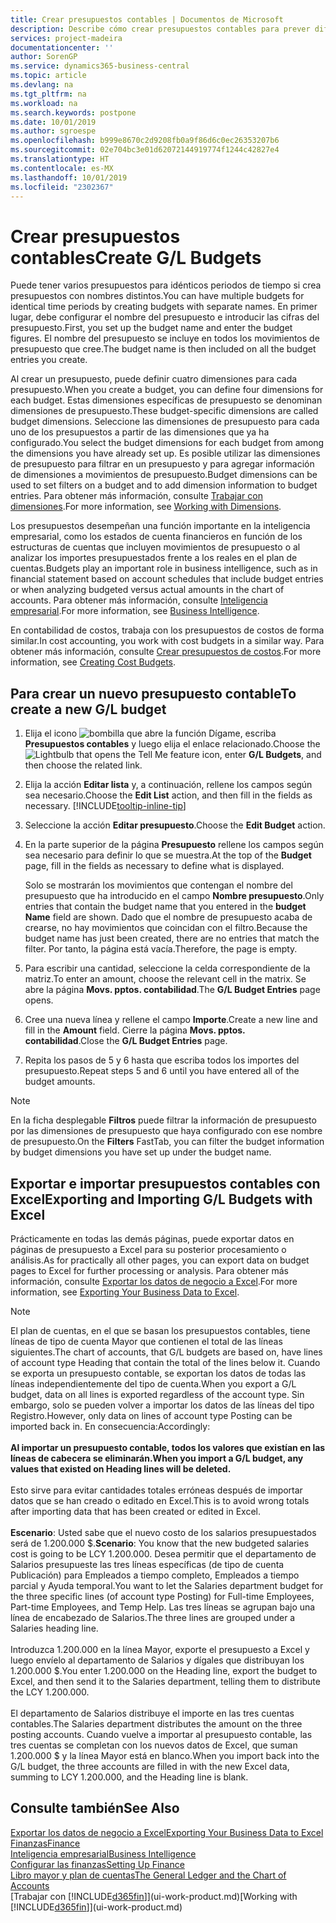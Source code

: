 ```yaml
---
title: Crear presupuestos contables | Documentos de Microsoft
description: Describe cómo crear presupuestos contables para prever diferentes actividades financieras y asignar dimensiones para fines de inteligencia empresarial.
services: project-madeira
documentationcenter: ''
author: SorenGP
ms.service: dynamics365-business-central
ms.topic: article
ms.devlang: na
ms.tgt_pltfrm: na
ms.workload: na
ms.search.keywords: postpone
ms.date: 10/01/2019
ms.author: sgroespe
ms.openlocfilehash: b999e8670c2d9208fb0a9f86d6c0ec26353207b6
ms.sourcegitcommit: 02e704bc3e01d62072144919774f1244c42827e4
ms.translationtype: HT
ms.contentlocale: es-MX
ms.lasthandoff: 10/01/2019
ms.locfileid: "2302367"
---
```

# <a name="create-gl-budgets"></a><span data-ttu-id="58e5a-103">Crear presupuestos contables</span><span class="sxs-lookup"><span data-stu-id="58e5a-103">Create G/L Budgets</span></span>
<span data-ttu-id="58e5a-104">Puede tener varios presupuestos para idénticos periodos de tiempo si crea presupuestos con nombres distintos.</span><span class="sxs-lookup"><span data-stu-id="58e5a-104">You can have multiple budgets for identical time periods by creating budgets with separate names.</span></span> <span data-ttu-id="58e5a-105">En primer lugar, debe configurar el nombre del presupuesto e introducir las cifras del presupuesto.</span><span class="sxs-lookup"><span data-stu-id="58e5a-105">First, you set up the budget name and enter the budget figures.</span></span> <span data-ttu-id="58e5a-106">El nombre del presupuesto se incluye en todos los movimientos de presupuesto que cree.</span><span class="sxs-lookup"><span data-stu-id="58e5a-106">The budget name is then included on all the budget entries you create.</span></span>  

<span data-ttu-id="58e5a-107">Al crear un presupuesto, puede definir cuatro dimensiones para cada presupuesto.</span><span class="sxs-lookup"><span data-stu-id="58e5a-107">When you create a budget, you can define four dimensions for each budget.</span></span> <span data-ttu-id="58e5a-108">Estas dimensiones específicas de presupuesto se denominan dimensiones de presupuesto.</span><span class="sxs-lookup"><span data-stu-id="58e5a-108">These budget-specific dimensions are called budget dimensions.</span></span> <span data-ttu-id="58e5a-109">Seleccione las dimensiones de presupuesto para cada uno de los presupuestos a partir de las dimensiones que ya ha configurado.</span><span class="sxs-lookup"><span data-stu-id="58e5a-109">You select the budget dimensions for each budget from among the dimensions you have already set up.</span></span> <span data-ttu-id="58e5a-110">Es posible utilizar las dimensiones de presupuesto para filtrar en un presupuesto y para agregar información de dimensiones a movimientos de presupuesto.</span><span class="sxs-lookup"><span data-stu-id="58e5a-110">Budget dimensions can be used to set filters on a budget and to add dimension information to budget entries.</span></span> <span data-ttu-id="58e5a-111">Para obtener más información, consulte [Trabajar con dimensiones](finance-dimensions.md).</span><span class="sxs-lookup"><span data-stu-id="58e5a-111">For more information, see [Working with Dimensions](finance-dimensions.md).</span></span>

<span data-ttu-id="58e5a-112">Los presupuestos desempeñan una función importante en la inteligencia empresarial, como los estados de cuenta financieros en función de los estructuras de cuentas que incluyen movimientos de presupuesto o al analizar los importes presupuestados frente a los reales en el plan de cuentas.</span><span class="sxs-lookup"><span data-stu-id="58e5a-112">Budgets play an important role in business intelligence, such as in financial statement based on account schedules that include budget entries or when analyzing budgeted versus actual amounts in the chart of accounts.</span></span> <span data-ttu-id="58e5a-113">Para obtener más información, consulte [Inteligencia empresarial](bi.md).</span><span class="sxs-lookup"><span data-stu-id="58e5a-113">For more information, see [Business Intelligence](bi.md).</span></span>

<span data-ttu-id="58e5a-114">En contabilidad de costos, trabaja con los presupuestos de costos de forma similar.</span><span class="sxs-lookup"><span data-stu-id="58e5a-114">In cost accounting, you work with cost budgets in a similar way.</span></span> <span data-ttu-id="58e5a-115">Para obtener más información, consulte [Crear presupuestos de costos](finance-create-cost-budgets.md).</span><span class="sxs-lookup"><span data-stu-id="58e5a-115">For more information, see [Creating Cost Budgets](finance-create-cost-budgets.md).</span></span>    

## <a name="to-create-a-new-gl-budget"></a><span data-ttu-id="58e5a-116">Para crear un nuevo presupuesto contable</span><span class="sxs-lookup"><span data-stu-id="58e5a-116">To create a new G/L budget</span></span>  
1. <span data-ttu-id="58e5a-117">Elija el icono ![bombilla que abre la función Dígame](media/ui-search/search_small.png "Dígame que desea hacer"), escriba **Presupuestos contables** y luego elija el enlace relacionado.</span><span class="sxs-lookup"><span data-stu-id="58e5a-117">Choose the ![Lightbulb that opens the Tell Me feature](media/ui-search/search_small.png "Tell me what you want to do") icon, enter **G/L Budgets**, and then choose the related link.</span></span>  
2. <span data-ttu-id="58e5a-118">Elija la acción **Editar lista** y, a continuación, rellene los campos según sea necesario.</span><span class="sxs-lookup"><span data-stu-id="58e5a-118">Choose the **Edit List** action, and then fill in the fields as necessary.</span></span> [!INCLUDE[tooltip-inline-tip](includes/tooltip-inline-tip_md.md)]  
3. <span data-ttu-id="58e5a-119">Seleccione la acción **Editar presupuesto**.</span><span class="sxs-lookup"><span data-stu-id="58e5a-119">Choose the **Edit Budget** action.</span></span>
4. <span data-ttu-id="58e5a-120">En la parte superior de la página **Presupuesto** rellene los campos según sea necesario para definir lo que se muestra.</span><span class="sxs-lookup"><span data-stu-id="58e5a-120">At the top of the **Budget** page, fill in the fields as necessary to define what is displayed.</span></span>  

    <span data-ttu-id="58e5a-121">Solo se mostrarán los movimientos que contengan el nombre del presupuesto que ha introducido en el campo **Nombre presupuesto**.</span><span class="sxs-lookup"><span data-stu-id="58e5a-121">Only entries that contain the budget name that you entered in the **budget Name** field are shown.</span></span> <span data-ttu-id="58e5a-122">Dado que el nombre de presupuesto acaba de crearse, no hay movimientos que coincidan con el filtro.</span><span class="sxs-lookup"><span data-stu-id="58e5a-122">Because the budget name has just been created, there are no entries that match the filter.</span></span> <span data-ttu-id="58e5a-123">Por tanto, la página está vacía.</span><span class="sxs-lookup"><span data-stu-id="58e5a-123">Therefore, the page is empty.</span></span>  
5. <span data-ttu-id="58e5a-124">Para escribir una cantidad, seleccione la celda correspondiente de la matriz.</span><span class="sxs-lookup"><span data-stu-id="58e5a-124">To enter an amount, choose the relevant cell in the matrix.</span></span> <span data-ttu-id="58e5a-125">Se abre la página **Movs. pptos. contabilidad**.</span><span class="sxs-lookup"><span data-stu-id="58e5a-125">The **G/L Budget Entries** page opens.</span></span>  
6. <span data-ttu-id="58e5a-126">Cree una nueva línea y rellene el campo **Importe**.</span><span class="sxs-lookup"><span data-stu-id="58e5a-126">Create a new line and fill in the **Amount** field.</span></span> <span data-ttu-id="58e5a-127">Cierre la página **Movs. pptos. contabilidad**.</span><span class="sxs-lookup"><span data-stu-id="58e5a-127">Close the **G/L Budget Entries** page.</span></span>  
7. <span data-ttu-id="58e5a-128">Repita los pasos de 5 y 6 hasta que escriba todos los importes del presupuesto.</span><span class="sxs-lookup"><span data-stu-id="58e5a-128">Repeat steps 5 and 6 until you have entered all of the budget amounts.</span></span>  

> [!NOTE]  
>  <span data-ttu-id="58e5a-129">En la ficha desplegable **Filtros** puede filtrar la información de presupuesto por las dimensiones de presupuesto que haya configurado con ese nombre de presupuesto.</span><span class="sxs-lookup"><span data-stu-id="58e5a-129">On the **Filters** FastTab, you can filter the budget information by budget dimensions you have set up under the budget name.</span></span>

## <a name="exporting-and-importing-gl-budgets-with-excel"></a><span data-ttu-id="58e5a-130">Exportar e importar presupuestos contables con Excel</span><span class="sxs-lookup"><span data-stu-id="58e5a-130">Exporting and Importing G/L Budgets with Excel</span></span>
<span data-ttu-id="58e5a-131">Prácticamente en todas las demás páginas, puede exportar datos en páginas de presupuesto a Excel para su posterior procesamiento o análisis.</span><span class="sxs-lookup"><span data-stu-id="58e5a-131">As for practically all other pages, you can export data on budget pages to Excel for further processing or analysis.</span></span> <span data-ttu-id="58e5a-132">Para obtener más información, consulte [Exportar los datos de negocio a Excel](about-export-data.md).</span><span class="sxs-lookup"><span data-stu-id="58e5a-132">For more information, see [Exporting Your Business Data to Excel](about-export-data.md).</span></span>

> [!NOTE]
> <span data-ttu-id="58e5a-133">El plan de cuentas, en el que se basan los presupuestos contables, tiene líneas de tipo de cuenta Mayor que contienen el total de las líneas siguientes.</span><span class="sxs-lookup"><span data-stu-id="58e5a-133">The chart of accounts, that G/L budgets are based on, have lines of account type Heading that contain the total of the lines below it.</span></span> <span data-ttu-id="58e5a-134">Cuando se exporta un presupuesto contable, se exportan los datos de todas las líneas independientemente del tipo de cuenta.</span><span class="sxs-lookup"><span data-stu-id="58e5a-134">When you export a G/L budget, data on all lines is exported regardless of the account type.</span></span> <span data-ttu-id="58e5a-135">Sin embargo, solo se pueden volver a importar los datos de las líneas del tipo Registro.</span><span class="sxs-lookup"><span data-stu-id="58e5a-135">However, only data on lines of account type Posting can be imported back in.</span></span> <span data-ttu-id="58e5a-136">En consecuencia:</span><span class="sxs-lookup"><span data-stu-id="58e5a-136">Accordingly:</span></span> <br /><br /> <span data-ttu-id="58e5a-137">**Al importar un presupuesto contable, todos los valores que existían en las líneas de cabecera se eliminarán.**</span><span class="sxs-lookup"><span data-stu-id="58e5a-137">**When you import a G/L budget, any values that existed on Heading lines will be deleted.**</span></span> <br /><br /> <span data-ttu-id="58e5a-138">Esto sirve para evitar cantidades totales erróneas después de importar datos que se han creado o editado en Excel.</span><span class="sxs-lookup"><span data-stu-id="58e5a-138">This is to avoid wrong totals after importing data that has been created or edited in Excel.</span></span><br /><br /> <span data-ttu-id="58e5a-139">**Escenario**: Usted sabe que el nuevo costo de los salarios presupuestados será de 1.200.000 $.</span><span class="sxs-lookup"><span data-stu-id="58e5a-139">**Scenario**: You know that the new budgeted salaries cost is going to be LCY 1.200.000.</span></span> <span data-ttu-id="58e5a-140">Desea permitir que el departamento de Salarios presupueste las tres líneas específicas (de tipo de cuenta Publicación) para Empleados a tiempo completo, Empleados a tiempo parcial y Ayuda temporal.</span><span class="sxs-lookup"><span data-stu-id="58e5a-140">You want to let the Salaries department budget for the three specific lines (of account type Posting) for Full-time Employees, Part-time Employees, and Temp Help.</span></span> <span data-ttu-id="58e5a-141">Las tres líneas se agrupan bajo una línea de encabezado de Salarios.</span><span class="sxs-lookup"><span data-stu-id="58e5a-141">The three lines are grouped under a Salaries heading line.</span></span><br /><br /><span data-ttu-id="58e5a-142">Introduzca 1.200.000 en la línea Mayor, exporte el presupuesto a Excel y luego envíelo al departamento de Salarios y dígales que distribuyan los 1.200.000 $.</span><span class="sxs-lookup"><span data-stu-id="58e5a-142">You enter 1.200.000 on the Heading line, export the budget to Excel, and then send it to the Salaries department, telling them to distribute the LCY 1.200.000.</span></span><br /><br /> <span data-ttu-id="58e5a-143">El departamento de Salarios distribuye el importe en las tres cuentas contables.</span><span class="sxs-lookup"><span data-stu-id="58e5a-143">The Salaries department distributes the amount on the three posting accounts.</span></span> <span data-ttu-id="58e5a-144">Cuando vuelve a importar al presupuesto contable, las tres cuentas se completan con los nuevos datos de Excel, que suman 1.200.000 $ y la línea Mayor está en blanco.</span><span class="sxs-lookup"><span data-stu-id="58e5a-144">When you import back into the G/L budget, the three accounts are filled in with the new Excel data, summing to LCY 1.200.000, and the Heading line is blank.</span></span>

## <a name="see-also"></a><span data-ttu-id="58e5a-145">Consulte también</span><span class="sxs-lookup"><span data-stu-id="58e5a-145">See Also</span></span>
[<span data-ttu-id="58e5a-146">Exportar los datos de negocio a Excel</span><span class="sxs-lookup"><span data-stu-id="58e5a-146">Exporting Your Business Data to Excel</span></span>](about-export-data.md)  
[<span data-ttu-id="58e5a-147">Finanzas</span><span class="sxs-lookup"><span data-stu-id="58e5a-147">Finance</span></span>](finance.md)  
[<span data-ttu-id="58e5a-148">Inteligencia empresarial</span><span class="sxs-lookup"><span data-stu-id="58e5a-148">Business Intelligence</span></span>](bi.md)  
[<span data-ttu-id="58e5a-149">Configurar las finanzas</span><span class="sxs-lookup"><span data-stu-id="58e5a-149">Setting Up Finance</span></span>](finance-setup-finance.md)  
[<span data-ttu-id="58e5a-150">Libro mayor y plan de cuentas</span><span class="sxs-lookup"><span data-stu-id="58e5a-150">The General Ledger and the Chart of Accounts</span></span>](finance-general-ledger.md)  
<span data-ttu-id="58e5a-151">[Trabajar con [!INCLUDE[d365fin](includes/d365fin_md.md)]](ui-work-product.md)</span><span class="sxs-lookup"><span data-stu-id="58e5a-151">[Working with [!INCLUDE[d365fin](includes/d365fin_md.md)]](ui-work-product.md)</span></span>  
